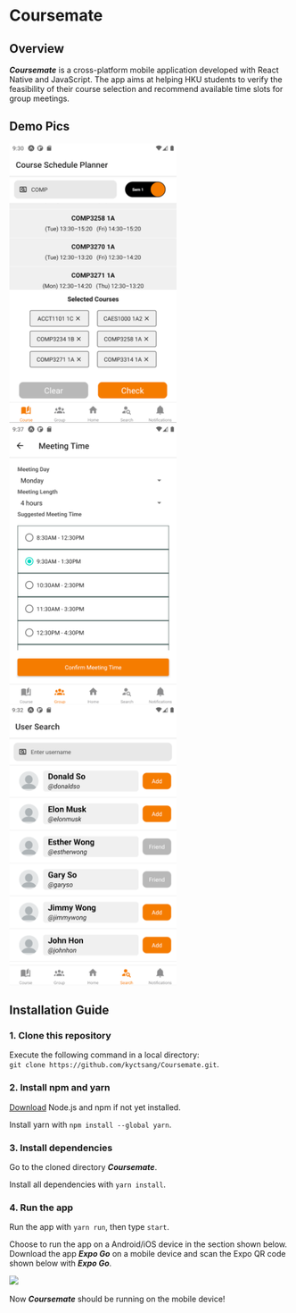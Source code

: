 # Coursemate
## Overview
***Coursemate*** is a cross-platform mobile application developed with React Native and JavaScript. The app aims at helping HKU students to verify the feasibility of their course selection and recommend available time slots for group meetings.

## Demo Pics
<img src="assets/readme/course-planner.png" width=300 /> <img src="assets/readme/group-meeting.png" width=300 /> <img src="assets/readme/user-search.png" width=300 />

## Installation Guide
### 1. Clone this repository
Execute the following command in a local directory:
</br>
``` git clone https://github.com/kyctsang/Coursemate.git ```.

### 2. Install npm and yarn
[Download](https://nodejs.org/en/download/) Node.js and npm if not yet installed.

Install yarn with ``` npm install --global yarn ```.

### 3. Install dependencies
Go to the cloned directory ***Coursemate***.

Install all dependencies with ``` yarn install ```.

### 4. Run the app
Run the app with ``` yarn run ```, then type ``` start ```.

Choose to run the app on a Android/iOS device in the section shown below. Download the app ***Expo Go*** on a mobile device and scan the Expo QR code shown below with ***Expo Go***.

<img src="assets/readme/expo-run-app.png" width=300 />

Now ***Coursemate*** should be running on the mobile device!
